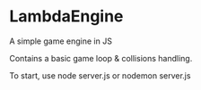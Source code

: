 # LambdaEngine
A simple game engine in JS

Contains a basic game loop & collisions handling.

To start, use node server.js or nodemon server.js

